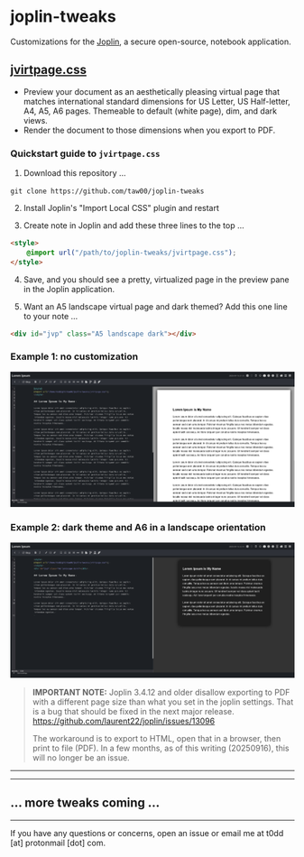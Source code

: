 # joplin-tweaks

Customizations for the [Joplin](https://joplinapp.org/), a secure open-source,
notebook application.

## [jvirtpage.css](jvirtpage.css)

- Preview your document as an aesthetically pleasing virtual page that
  matches international standard dimensions for US Letter, US Half-letter, A4,
  A5, A6 pages. Themeable to default (white page), dim, and dark views.
- Render the document to those dimensions when you export to PDF.

### Quickstart guide to `jvirtpage.css`

1. Download this repository …

`git clone https://github.com/taw00/joplin-tweaks`

2. Install Joplin's "Import Local CSS" plugin and restart

3. Create note in Joplin and add these three lines to the top …

```markdown
<style>
    @import url("/path/to/joplin-tweaks/jvirtpage.css");
</style>
```

4. Save, and you should see a pretty, virtualized page in the preview pane in
   the Joplin application.

5. Want an A5 landscape virtual page and dark themed? Add this one line to your
   note …

```markdown
<div id="jvp" class="A5 landscape dark"></div>
```

### Example 1: no customization

![jvirtpage-default-us-letter](images/jvirtpage-default-us-letter.png)

### Example 2: dark theme and A6 in a landscape orientation
![jvirtpage-dark-a6-landscape](images/jvirtpage-dark-a6-landscape.png)

> **IMPORTANT NOTE:** Joplin 3.4.12 and older disallow exporting to PDF with a
> different page size than what you set in the joplin settings. That is a
> bug that should be fixed in the next major release.
> https://github.com/laurent22/joplin/issues/13096
>
> The workaround is to export to HTML, open that in a browser, then print
> to file (PDF). In a few months, as of this writing (20250916), this will
> no longer be an issue.


---
---

## … more tweaks coming …

---

If you have any questions or concerns, open an issue or email me at t0dd [at]
protonmail [dot] com.


